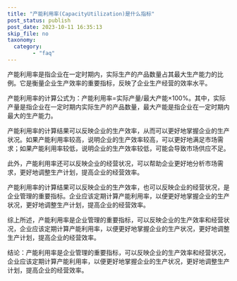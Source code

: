 ```yaml
---
title: "产能利用率(CapacityUtilization)是什么指标"
post_status: publish
post_date: 2023-10-11 16:35:13
skip_file: no
taxonomy:
  category:
        - "faq"
---
```


产能利用率是指企业在一定时期内，实际生产的产品数量占其最大生产能力的比例。它是衡量企业生产效率的重要指标，反映了企业生产经营的效率水平。

产能利用率的计算公式为：产能利用率=实际产量/最大产能×100%。其中，实际产量是指企业在一定时期内实际生产的产品数量，最大产能是指企业在一定时期内最大的生产能力。

产能利用率的计算结果可以反映企业的生产效率，从而可以更好地掌握企业的生产状况。如果产能利用率较高，说明企业的生产效率较高，可以更好地满足市场需求；如果产能利用率较低，说明企业的生产效率较低，可能会导致市场供应不足。

此外，产能利用率还可以反映企业的经营状况，可以帮助企业更好地分析市场需求，更好地调整生产计划，提高企业的经营效率。

产能利用率的计算结果可以反映企业的生产效率，也可以反映企业的经营状况，是企业管理的重要指标。企业应该定期计算产能利用率，以便更好地掌握企业的生产状况，更好地调整生产计划，提高企业的经营效率。

综上所述，产能利用率是企业管理的重要指标，可以反映企业的生产效率和经营状况，企业应该定期计算产能利用率，以便更好地掌握企业的生产状况，更好地调整生产计划，提高企业的经营效率。

结论：产能利用率是企业管理的重要指标，可以反映企业的生产效率和经营状况，企业应该定期计算产能利用率，以便更好地掌握企业的生产状况，更好地调整生产计划，提高企业的经营效率。
